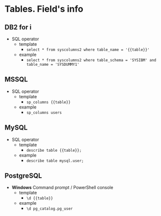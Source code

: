 # Tables. Field's info

## DB2 for i

* SQL operator
    * template
        * `select * from syscolumns2 where table_name = '{{table}}'`
    * example
        * `select * from syscolumns2 where table_schema = 'SYSIBM' and table_name = 'SYSDUMMY1'`



## MSSQL

* SQL operator
    * template
        * `sp_columns {{table}}`
    * example
        * `sp_columns users`



## MySQL

* SQL operator
    * template
        * `describe table {{table}};`
    * example
        * `describe table mysql.user;`



## PostgreSQL

* **Windows** Command prompt / PowerShell console
    * template
        * `\d {{table}}`
    * example
        * `\d pg_catalog.pg_user`

